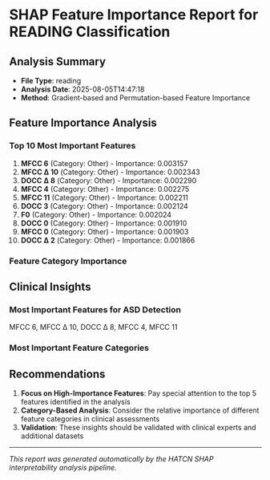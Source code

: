 # SHAP Feature Importance Report for READING Classification

## Analysis Summary
- **File Type**: reading
- **Analysis Date**: 2025-08-05T14:47:18
- **Method**: Gradient-based and Permutation-based Feature Importance

## Feature Importance Analysis

### Top 10 Most Important Features
1. **MFCC 6** (Category: Other) - Importance: 0.003157
2. **MFCC Δ 10** (Category: Other) - Importance: 0.002343
3. **DOCC Δ 8** (Category: Other) - Importance: 0.002290
4. **MFCC 4** (Category: Other) - Importance: 0.002275
5. **MFCC 11** (Category: Other) - Importance: 0.002211
6. **DOCC 3** (Category: Other) - Importance: 0.002124
7. **F0** (Category: Other) - Importance: 0.002024
8. **DOCC 0** (Category: Other) - Importance: 0.001910
9. **MFCC 0** (Category: Other) - Importance: 0.001903
10. **DOCC Δ 2** (Category: Other) - Importance: 0.001866

### Feature Category Importance

## Clinical Insights

### Most Important Features for ASD Detection
MFCC 6, MFCC Δ 10, DOCC Δ 8, MFCC 4, MFCC 11

### Most Important Feature Categories


## Recommendations

1. **Focus on High-Importance Features**: Pay special attention to the top 5 features identified in the analysis
2. **Category-Based Analysis**: Consider the relative importance of different feature categories in clinical assessments
3. **Validation**: These insights should be validated with clinical experts and additional datasets

---
*This report was generated automatically by the HATCN SHAP interpretability analysis pipeline.*
